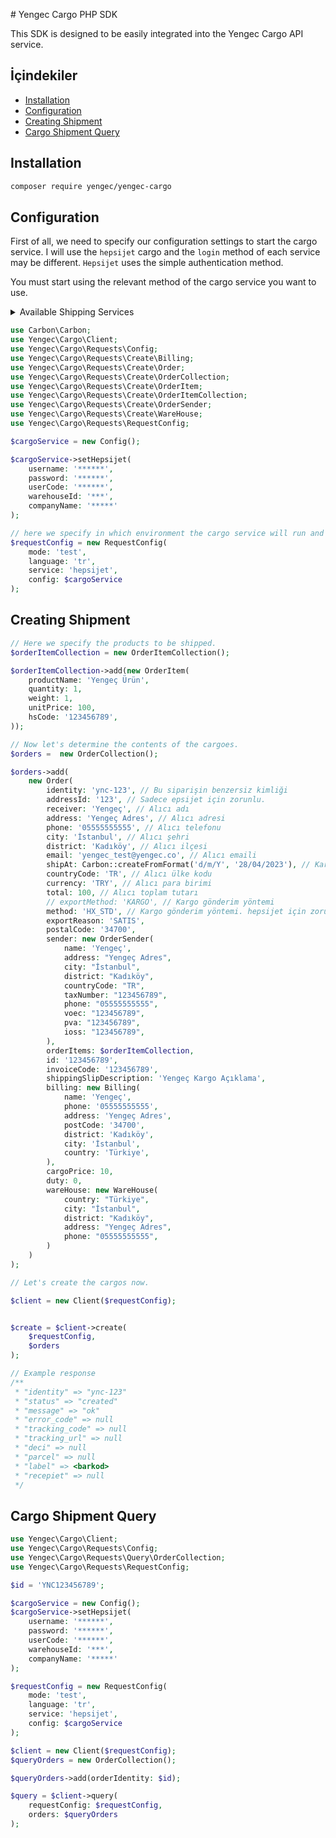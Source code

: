 # Yengec Cargo PHP SDK

This SDK is designed to be easily integrated into the Yengec Cargo API service.

## İçindekiler
- [Installation](#installation)
- [Configuration](#configuration)
- [Creating Shipment](#creating-shipment)
- [Cargo Shipment Query](#cargo-shipment-query)

## Installation

```bash
composer require yengec/yengec-cargo
```

## Configuration

First of all, we need to specify our configuration settings to start the cargo service.
I will use the `hepsijet` cargo and the `login` method of each service may be different. `Hepsijet` uses the simple authentication method.

You must start using the relevant method of the cargo service you want to use.

<details>
  <summary>Available Shipping Services</summary>

    - Yurtici
    - Mng
    - Ups
    - Aras
    - Ptt
    - Surat
    - Sendeo
    - EasyShip
    - UpsGlobal
    - Hepsijet

> Note, each method should start with set. For example, `setHepsijet` etc.
</details>

```php
use Carbon\Carbon;
use Yengec\Cargo\Client;
use Yengec\Cargo\Requests\Config;
use Yengec\Cargo\Requests\Create\Billing;
use Yengec\Cargo\Requests\Create\Order;
use Yengec\Cargo\Requests\Create\OrderCollection;
use Yengec\Cargo\Requests\Create\OrderItem;
use Yengec\Cargo\Requests\Create\OrderItemCollection;
use Yengec\Cargo\Requests\Create\OrderSender;
use Yengec\Cargo\Requests\Create\WareHouse;
use Yengec\Cargo\Requests\RequestConfig;

$cargoService = new Config();

$cargoService->setHepsijet(
    username: '******',
    password: '******',
    userCode: '******',
    warehouseId: '***',
    companyName: '*****'
);

// here we specify in which environment the cargo service will run and the service itself.
$requestConfig = new RequestConfig(
    mode: 'test',
    language: 'tr',
    service: 'hepsijet',
    config: $cargoService
);
```

## Creating Shipment

```php
// Here we specify the products to be shipped.
$orderItemCollection = new OrderItemCollection();

$orderItemCollection->add(new OrderItem(
    productName: 'Yengeç Ürün',
    quantity: 1,
    weight: 1,
    unitPrice: 100,
    hsCode: '123456789',
));

// Now let's determine the contents of the cargoes.
$orders =  new OrderCollection();

$orders->add(
    new Order(
        identity: 'ync-123', // Bu siparişin benzersiz kimliği
        addressId: '123', // Sadece epsijet için zorunlu.
        receiver: 'Yengeç', // Alıcı adı
        address: 'Yengeç Adres', // Alıcı adresi
        phone: '05555555555', // Alıcı telefonu
        city: 'İstanbul', // Alıcı şehri
        district: 'Kadıköy', // Alıcı ilçesi
        email: 'yengec_test@yengec.co', // Alıcı emaili
        shipAt: Carbon::createFromFormat('d/m/Y', '28/04/2023'), // Kargo gönderim tarihi
        countryCode: 'TR', // Alıcı ülke kodu
        currency: 'TRY', // Alıcı para birimi
        total: 100, // Alıcı toplam tutarı
        // exportMethod: 'KARGO', // Kargo gönderim yöntemi
        method: 'HX_STD', // Kargo gönderim yöntemi. hepsijet için zorunlu.
        exportReason: 'SATIS',
        postalCode: '34700',
        sender: new OrderSender(
            name: 'Yengeç',
            address: "Yengeç Adres",
            city: "İstanbul",
            district: "Kadıköy",
            countryCode: "TR",
            taxNumber: "123456789",
            phone: "05555555555",
            voec: "123456789",
            pva: "123456789",
            ioss: "123456789",
        ),
        orderItems: $orderItemCollection,
        id: '123456789',
        invoiceCode: '123456789',
        shippingSlipDescription: 'Yengeç Kargo Açıklama',
        billing: new Billing(
            name: 'Yengeç',
            phone: '05555555555',
            address: 'Yengeç Adres',
            postCode: '34700',
            district: 'Kadıköy',
            city: 'İstanbul',
            country: 'Türkiye',
        ),
        cargoPrice: 10,
        duty: 0,
        wareHouse: new WareHouse(
            country: "Türkiye",
            city: "İstanbul",
            district: "Kadıköy",
            address: "Yengeç Adres",
            phone: "05555555555",
        )
    )
);

// Let's create the cargos now.

$client = new Client($requestConfig);


$create = $client->create(
    $requestConfig,
    $orders
);

// Example response
/**
 * "identity" => "ync-123"
 * "status" => "created"
 * "message" => "ok"
 * "error_code" => null
 * "tracking_code" => null
 * "tracking_url" => null
 * "deci" => null
 * "parcel" => null
 * "label" => <barkod>
 * "recepiet" => null
 */

```

## Cargo Shipment Query

```php
use Yengec\Cargo\Client;
use Yengec\Cargo\Requests\Config;
use Yengec\Cargo\Requests\Query\OrderCollection;
use Yengec\Cargo\Requests\RequestConfig;

$id = 'YNC123456789';

$cargoService = new Config();
$cargoService->setHepsijet(
    username: '******',
    password: '******',
    userCode: '******',
    warehouseId: '***',
    companyName: '*****'
);

$requestConfig = new RequestConfig(
    mode: 'test',
    language: 'tr',
    service: 'hepsijet',
    config: $cargoService
);

$client = new Client($requestConfig);
$queryOrders = new OrderCollection();

$queryOrders->add(orderIdentity: $id);

$query = $client->query(
    requestConfig: $requestConfig,
    orders: $queryOrders
);
```

